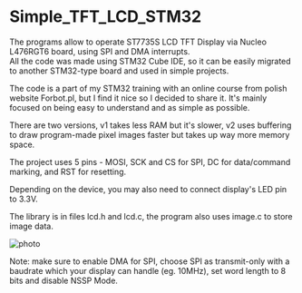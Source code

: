 # Simple_TFT_LCD_STM32

The programs allow to operate ST7735S LCD TFT Display via Nucleo L476RGT6 board, using SPI and DMA interrupts.   
All the code was made using STM32 Cube IDE, so it can be easily migrated to another STM32-type board and used in simple projects.  

The code is a part of my STM32 training with an online course from polish website Forbot.pl, but I find it nice so I decided to share it. It's mainly focused on being easy to understand and as simple as possible.  

There are two versions, v1 takes less RAM but it's slower, v2 uses buffering to draw program-made pixel images faster but takes up way more memory space.  

The project uses 5 pins - MOSI, SCK and CS for SPI, DC for data/command marking, and RST for resetting.  

Depending on the device, you may also need to connect display's LED pin to 3.3V.

The library is in files lcd.h and lcd.c, the program also uses image.c to store image data.

![photo](https://github.com/user-attachments/assets/a7afd1a0-508f-4ccd-8ea4-d29e4b469c0e)

Note: make sure to enable DMA for SPI, choose SPI as transmit-only with a baudrate which your display can handle (eg. 10MHz), set word length to 8 bits and disable NSSP Mode.
